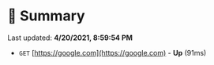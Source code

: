 # 📖 Summary
Last updated: **4/20/2021, 8:59:54 PM**

- `GET` [https://google.com](https://google.com) - **Up** (91ms)
